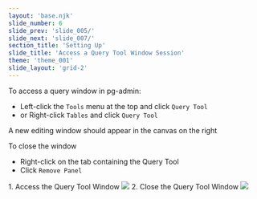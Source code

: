 ```yaml
---
layout: 'base.njk'
slide_number: 6
slide_prev: 'slide_005/'
slide_next: 'slide_007/'
section_title: 'Setting Up'
slide_title: 'Access a Query Tool Window Session'
theme: 'theme_001'
slide_layout: 'grid-2'
---
```


<section class="slide__text">

To access a query window in pg-admin:
  - Left-click the `Tools` menu at the top and click `Query Tool`
  - or Right-click `Tables` and click `Query Tool`

A new editing window should appear in the canvas on the right

To close the window
- Right-click on the tab containing the Query Tool
- Click `Remove Panel`

</section>


<section class="slide__images">
    <caption>1. Access the Query Tool Window</caption>
    <img src="{{ '../../images/002_SELECT_Query_Tool.png' | url }}" />
    <caption>2. Close the Query Tool Window</caption>
    <img src="{{ '../../images/002_SELECT_Query_Tool_Close.png' | url }}" />
</section>